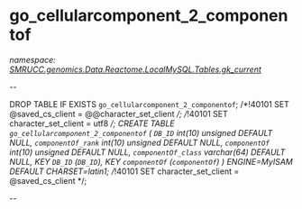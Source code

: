 ﻿# go_cellularcomponent_2_componentof
_namespace: [SMRUCC.genomics.Data.Reactome.LocalMySQL.Tables.gk_current](./index.md)_

--
 
 DROP TABLE IF EXISTS `go_cellularcomponent_2_componentof`;
 /*!40101 SET @saved_cs_client = @@character_set_client */;
 /*!40101 SET character_set_client = utf8 */;
 CREATE TABLE `go_cellularcomponent_2_componentof` (
 `DB_ID` int(10) unsigned DEFAULT NULL,
 `componentOf_rank` int(10) unsigned DEFAULT NULL,
 `componentOf` int(10) unsigned DEFAULT NULL,
 `componentOf_class` varchar(64) DEFAULT NULL,
 KEY `DB_ID` (`DB_ID`),
 KEY `componentOf` (`componentOf`)
 ) ENGINE=MyISAM DEFAULT CHARSET=latin1;
 /*!40101 SET character_set_client = @saved_cs_client */;
 
 --





